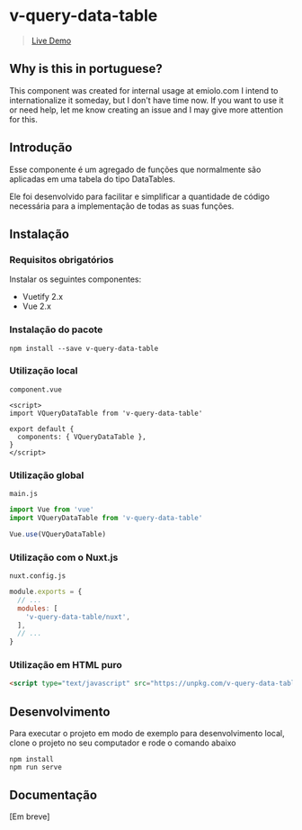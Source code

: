 # v-query-data-table
> [Live Demo](https://v-query-data-table.emiolo.com.br/)

## Why is this in portuguese?
This component was created for internal usage at emiolo.com
I intend to internationalize it someday, but I don't have time now. If you want to use it or need help, let me know creating an issue and I may give more attention for this.

## Introdução
Esse componente é um agregado de funções que normalmente são aplicadas em uma tabela do tipo DataTables.

Ele foi desenvolvido para facilitar e simplificar a quantidade de código necessária para a implementação de todas as suas funções.

## Instalação

### Requisitos obrigatórios

Instalar os seguintes componentes:

* Vuetify 2.x
* Vue 2.x

### Instalação do pacote
```shell
npm install --save v-query-data-table
```

### Utilização local
`component.vue`
```vue
<script>
import VQueryDataTable from 'v-query-data-table'

export default {
  components: { VQueryDataTable },
}
</script>
```

### Utilização global
`main.js`
```javascript
import Vue from 'vue'
import VQueryDataTable from 'v-query-data-table'

Vue.use(VQueryDataTable)
```

### Utilização com o Nuxt.js
`nuxt.config.js`
```javascript
module.exports = {
  // ...
  modules: [
    'v-query-data-table/nuxt',
  ],
  // ...
}
```

### Utilização em HTML puro
```html
<script type="text/javascript" src="https://unpkg.com/v-query-data-table@2.x/lib/bundle.umd.js"></script>
```

## Desenvolvimento

Para executar o projeto em modo de exemplo para desenvolvimento local, clone o projeto no seu computador e rode o comando abaixo
```shell
npm install
npm run serve
```

## Documentação

[Em breve]
